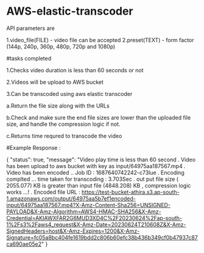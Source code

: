 # AWS-elastic-transcoder

API parameters are 

1.video_file(FILE) - video file can be accepted
2.preset(TEXT)  - form factor (144p, 240p, 360p, 480p, 720p and 1080p) 



#tasks completed

1.Checks video duration is less than 60 seconds or not 

2.Videos will be upload to AWS bucket

3.Can be transcoded using aws elastic transcoder 

  a.Return the file size along with the URLs
  
  b.Check and make sure the end file sizes are lower than the uploaded file size, and handle the compression logic if not.
  
  c.Returns time requred to transcode the video



#Example Response : 

{
    "status": true,
    "message": "Video play time is less than 60 second . Video has been upload to aws bucket with key as input/64975aa187567.mp4 . Video has been encoded .. Job ID : 1687640742242-c73lue . Encoding complted ... time taken for transcoding : 3.703Sec   . out put file size ( 2055.077) KB   is greater than input file (4848.208) KB , compression logic  works ...!  .  Encoded file URL : https://test-bucket-athira.s3.ap-south-1.amazonaws.com/output/64975aa5b7ef1encoded-input/64975aa187567.mp4?X-Amz-Content-Sha256=UNSIGNED-PAYLOAD&X-Amz-Algorithm=AWS4-HMAC-SHA256&X-Amz-Credential=AKIAWXFAR2G6MUD3XD4C%2F20230624%2Fap-south-1%2Fs3%2Faws4_request&X-Amz-Date=20230624T210608Z&X-Amz-SignedHeaders=host&X-Amz-Expires=1200&X-Amz-Signature=fc05a8bc404fe1619bdd2c806b60efc38b436b349cf0b47937c87ca690ae05e2"
}
